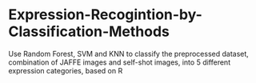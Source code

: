 # Expression-Recogintion-by-Classification-Methods
Use Random Forest, SVM and KNN to classify the preprocessed dataset, combination of JAFFE images and self-shot images, into 5 different expression categories, based on R

